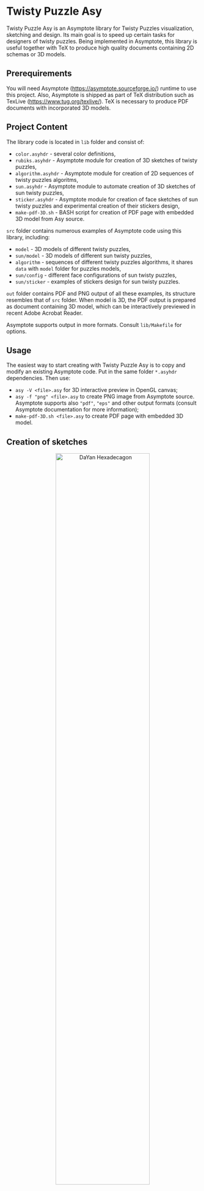 # Twisty Puzzle Asy
Twisty Puzzle Asy is an Asymptote library for Twisty Puzzles visualization, sketching and design. Its main goal is to speed up certain tasks for designers of twisty puzzles. Being implemented in Asymptote, this library is useful together with TeX to produce high quality documents containing 2D schemas or 3D models.

## Prerequirements
You will need Asymptote (https://asymptote.sourceforge.io/) runtime to use this project. Also, Asymptote is shipped as part of TeX distribution such as TexLive (https://www.tug.org/texlive/). TeX is necessary to produce PDF documents with incorporated 3D models.

## Project Content
The library code is located in `lib` folder and consist of:
* `color.asyhdr` - several color definitions,
* `rubiks.asyhdr` - Asymptote module for creation of 3D sketches of twisty puzzles,
* `algorithm.asyhdr` - Asymptote module for creation of 2D sequences of twisty puzzles algoritms,
* `sun.asyhdr` - Asymptote module to automate creation of 3D sketches of sun twisty puzzles,
* `sticker.asyhdr` - Asymptote module for creation of  face sketches of sun twisty puzzles and experimental creation of their stickers design,
* `make-pdf-3D.sh` - BASH script for creation of PDF page with embedded 3D model from Asy source.

`src` folder contains numerous examples of Asymptote code using this library, including:
* `model` - 3D models of different twisty puzzles,
* `sun/model` - 3D models of different sun twisty puzzles,
* `algorithm` - sequences of different twisty puzzles algorithms, it shares `data` with `model` folder for puzzles models,
* `sun/config` - different face configurations of sun twisty puzzles,
* `sun/sticker` - examples of stickers design for sun twisty puzzles.

`out` folder contains PDF and PNG output of all these examples, its structure resembles that of `src` folder. When model is 3D, the PDF output is prepared as document containing 3D model, which can be interactively previewed in recent Adobe Acrobat Reader.

Asymptote supports output in more formats. Consult `lib/Makefile` for options.

## Usage
The easiest way to start creating with Twisty Puzzle Asy is to copy and modify an existing Asymptote code. Put in the same folder `*.asyhdr` dependencies. Then use:
* `asy -V <file>.asy` for 3D interactive preview in OpenGL canvas;
* `asy -f "png" <file>.asy` to create PNG image from Asymptote source. Asymptote supports also `"pdf"`, `"eps"` and other output formats (consult Asymptote documentation for more information);
* `make-pdf-3D.sh <file>.asy` to create PDF page with embedded 3D model.

## Creation of sketches
<p align="center"><img src="out/model/png/Hexadecagon.png" width="70%" alt="DaYan Hexadecagon"/></p>

### Vertex declaration
Asymptote uses Cartesian coordinate system to represent points. Type `pair` is used for 2D, `triple` for for 3D:
```
pair A = (0.8, -1.2);
triple B = (-0.2, 1.5, -2.7);
```
However, to easy transform the whole model, `rubiks.asyhdr` defines the following:
```
triple O = (0, 0, 0);
triple X = (1, 0, 0);
triple Y = (0, 1, 0);
triple Z = (0, 0, 1);
```
So, `triple B` could be also defined as:
```
triple B = -0.2 * X + 1.5 * Y - 2.7 * Z;
```

### Transformation declaration
Asymptote uses types `transform` and `transform3` for transformation of `pair`s and `triple`s. However, for twisty puzzles moves only rotations are useful:
```
transform rotationIn2D = rotate(A, 45); // Rotation by 45 degree counter-clockwice with the center in pair A
transform3 rotationIn3D = rotate(B, -120); // Rotation by 120 degree clockwice with axis O--B toward camera
```

`rubiks.asyhdr` defines function `setView` to specify camera orientation:
```
setView(-65, 25, 75); // Angle of rotation expressed in degrees with axes X, Y and Z.
```
This function affects values of `X`, `Y` and `Z`. If all the vertices are defined using them, all geometry is transformed.

### Polygons and stickers
Asymptote defines paths as points connected using different operators. For twisty puzzles needs, polygonal paths are most often used. They can be created using `--` operator. `rubiks.asyhdr` defines functions `polygon` to construct colored polygon, or `stick` to construct a polygon and put a colorful sticker on it. Optionally, you can specify the transform in their last parameter:
```
polygon(X--Y--(X+Y), Navi);
stick(O--X--Y, Turquoise, rotationIn3D);
```
Default body color is `Black`, you can redefine it by changing the value of `Background` before calling `stick`:
```
Background = White; // From now on the puzzle body os White
stick(O--X--Y, Black); // Black sticker on White body
```

## Algorithm sequences
<p align="denter"><img src="out/algorithm/png/Gem7-petals.png" width="100%" alt="Simple algorithm of DaYan Gem VII"></p>

`algorithm.asyhdr` redefines function `stick` to always use grey color. This is done to permit reusing of existing functions for model creation. When some sticker needs to be highlighted (with darker shade of grey), you can use `highline` instead of or after `stick`:
```
highline(O--X--Y);
```

To start a sequence of images, use `figureBegin` without arguments. Use `figureNext` to move to a new image next to existing, `figureLine` to start new line below existing and `figureEnd` to finish a sequence:
```
figureBegin();
// Draw something in the 1st image
figureNext();
// Draw something next to the 1st image
figureNext();
// Draw something next to the 2nd image
figureLine()
// Draw something down to the 1st line
figureNext();
// Draw something next to previous image at the 2nd line
figureEnd();
```
The number of rows is not limited as well as the number of images in a row.

Additionally to functions to layout the sequence of images, `algorithm.asyhdr` defines several drawing functions: `makeChange(<begin-sticker>, <end-sticker>)` draws blue arrow indicating the position of some sticker before and after applying some algorithm. This arrow is sensible to sticker orientation. `makeMove(<center>, <angle>)` function draws blue round arrow of a twist, `makeTurn(<angle>)` draws black round arrow of turn of whole puzzle. These functions allow also optional arguments, see examples under `src/algorithm` for details.

## Face configuration for sun twisty puzzles
`sticker.asyhdr` and `sun.asyhdr` modules deal with sun twisty puzzles. To describe a face of a such puzzle, an array of boolean values is used. The length of this array corresponds to order of twist axis, each `true` value corresponds to a vertex stop, `false` corresponds to an edge stop:
```
bool[] conf = new bool[] {true, false, true, true, false, true, false, true, true, false}; // 10-fold rhomb face of Sky Eyes
```

### Creation of sticker configurations and designs for sun twisty puzzles
`sticker.asyhdr` module defines function `drawStickerConfiguration(<configuration>)` to sketch the face configuration:
<p align="center"><img src="out/sun/config/png/10-2a.png" width="50%" alt="Face configuration of Sky Eyes"></p>

Additionally `drawFaceStickers(<configuration>, <color>)` and `drawVertexStickers(<axis-order>, <color>)` functions are defined to prepare stickers layout of a face and cluster of 4 vertices to be used by cutter plotter. Unfortunately, the scaling and tolerance factors are quite imprecise, so optional parameters are introduced to tune the output for real needs. See `src/sun/sticker` for examples: ![face stickers for Galactic Eyes](out/sun/sticker/pdf/sun-face.pdf), ![vertex stickers for Galactic Eyes](out/sun/sticker/pdf/sun-4-vertex.pdf).

## Creation of sketches of sun twisty puzzles
<p align="center"><img src="out/sun/model/png/Pentagonal-Hexecontahedron-R.png" width="80%" alt="Sun Pentagonal Hexecontahedron in right configuration"></p>

`sun.asyhdr` defines several structures for sun puzzles needs:
* `face` to represent puzzle faces,
* `vertex4` to represent clusters of 4 vertices,
* `vertex5` to represent clusters of 5 vertices (this type of vertices is more like a 5-fold face, it it not yet realized in any produced sun puzzle).

A `face` contains all the stickers of some face, which usually have the same color. To construct a `face` call `constructFace`, to draw it call `drawFace`:
```
bool[] conf = new bool[] {true, false, true, true, false, true, false, true, true, false};
face f = constructFace(X+Y, X+Y+Z, conf); // Constructs a face with center in X+Y and initial stop at X+Y+Z
drawFace(f, Blue); // Draws face f with Blue color
```

It is also possible to draw a face whose some or all stickers are in mid-turn. For this, function `drawFace` accepts optional arguments:
```
drawFace(f, Blue, rotate(-20, X+Y)); // Draws face f rotated by 20 degrees clockwise with axis O--(X+Y) and Blue color
drawFace(f, Blue, rotate(-20, X-Z), 1); // Draws face f whose elements near the 1st stop of configuration are rotated
```
Besides drawing actual face, `drawFace` draws also internal surfaces otherwise hidden in case optional arguments are used, so there is no need to manually create them.

Before creating or drawing of clusters of vertices, the faces need to be _glued_. This is necessary, because almost all such puzzles are [fudged](https://twistypuzzles.com/twistypedia/index.php/Fudging), or have imprecise geometry, and their vertices do not always match. To do so, call `glueFaces`, which accepts 2 adjacent faces or 3 faces with common 3-vertex:
```
glueFaces(a, b);
glueFaces(a, c, c);
```
These functions try to detect matching vertices of these faces and change their coordinates by their average position. This is done up to expected precision, which for sun sticker condiguration is considered 1/10 of smallest sticker side. This expected precision is computed and returned by both variants of function. Additionally, new precision can be passed to both variants of function as the last optional argument. In this case it is not computed. It may happen that real precision for faces glueing in not sufficient. In this case try to pass a larger value as precision to `glueFaces`:
```
real precision = 5 * glueFaces(a, b); // Consider real precision 5x of expected precision
glueFaces(b, c, precision); // Use new precision
glueFaces(c, d, precision); // Use new precision
```
Even if the expected precision is sufficient for faces glueing, it is better to pass it to each `glueFaces` call starting from the 2nd. In this case it is not computed again and again.

After glueing the faces it is possible to construct and draw clusters of 4 vertices:
```
vertex4 v4 = constructVertex4(a, b, c, d); // Constructs a cluster of 4 vertices
drawVertex4(v4, Tan); // Draws cluster of 4 vertices with Tan color
```
The faces passed to `constructVertex4` should be glued (`a-b`, `b-c`, `c-d` and `d-a`) and their order should be counter-clockwise when looking at this vertex cluster.

Like in case of faces, `drawVertex4` accepts optional arguments for transform and index. In this case, 2 vertices out of 4 are drawn rotated. These 2 vertices belong to the face whose position in `constructVertex4` equals to parameter passed to `drawVertex4` (starting with 0):
```
vertex4 v4 = constructVertex4(a, b, c, d); // Constructs a cluster of 4 vertices
drawVertex4(v4, Tan, <transform>, 2); // Draws rotated the vertices belonging to c whose index in argument list is 2
```

Like drawing faces, when optional arguments are passed to `drawVertex4`, the function takes care of all otherwise hidden surfaces to be drawn.

Clusters of 5 vertices (presented in Tan color at the image above) are constructed and drawn in similar manner:
```
vertex5 v5 = constructVertex5(a, b, c, d, e);
drawVertex5(v5, Tan);
```

Unlike cluster of 4 vertices containing only vertex parts, cluster of 5 vertices besides vertex parts contains intermittent parts, which can be vertices or edges. The 3rd optional boolean argument passed to `drawVertex5` indicates which configuration to use:
```
drawVertex5(v5, Tan, true); // Default, use vertices in between
drawVertex5(v5, Tan, false); // Use edges in between
```

Finally, 2 more arguments can be passed to `drawVertex5` to transform 2 out of 5 vertices, similar to `drawVertex4`:
```
vertex5 v5 = constructVertex5(a, b, c, d, e);
drawVertex5(v5, Tan, true, <transform>, 2); // Draws rotated the vertices belonging to c whose index in argument list is 2
```
As before, in case of passing the last 2 arguments to `drawVertex5`, it takes case of drawing  surfaces otherwise hidden.

## Manually embed 3D models in (La)TeX documents
BASH script `lib/make-pdf-3D.sh` creates one PDF page with embedded 3D model out of Asy source code. The contents of this page is very specific, and often is not what you want. You can use this script as a code snippet to manually embed 3D models produced by this library into your PDF documents. For this, you need `media9` (La)TeX package.

You can define the following macro in preambula of your TeX documents:
```
\usepackage[xetex, 3Dtoolbar, 3Dmenu]{media9} % This is for using xetex processor, for pdflatex use latex instead
...
\newcommand{\includemodel}[1]{
\begin{center}
\includemedia[3Droo = 500, width = 0.8\textwidth]{
\includegraphics[width = 0.8\textwidth]{#1.pdf}
}{#1.prc}
```

Then you need `<model>.pdf` image. It is used to preview your model when 3D mode is inactive:
```
asy -f "pdf" <model>.asy
```
Also, you need `<model>.prc` in actual 3D format. To produce it, use:
```
asy -f "prc" <model>.asy
```
It is a good idea to _not modify_ your Asy code between producing PDF and PRC files.

Next, somewhere in your TeX document you can inclde your `<model>` as:
```
\includemodel{<model>}
```
Of course, the model can be included inside a `figure` environment:
```
\begin{figure}[ht!]
\includemodel{<model>}
\caption{Some fancy 3D model.}\label{some-fancy-model}
\end{figure}
```

## Disclamer
I created this library for my own needs. I share it in a hope to be useful also for others. I have no plan to actively develop or support this project further. Still, I am open to obvious bug reporting (and especially fixing), suggesions and other improvements. You can reach me (Alexandru Popa) by email address alpopa at gmail dot com.
